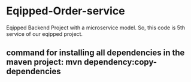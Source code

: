 # Eqipped-Order-service
Eqipped Backend Project with a microservice model. So, this code is 5th service of our eqipped project.

command for installing all dependencies in the maven project: mvn dependency:copy-dependencies
---------------------------------------------------
